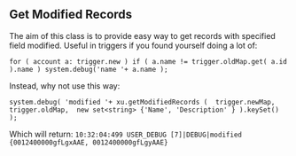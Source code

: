 ## Get Modified Records

The aim of this class is to provide easy way to get records with specified
field modified. Useful in triggers if you found yourself doing a lot of:

`for ( account a: trigger.new )
    	if ( a.name != trigger.oldMap.get( a.id ).name )
        	system.debug('name '+ a.name );`
          
Instead, why not use this way:

`system.debug( 'modified '+ xu.getModifiedRecords ( 
  trigger.newMap, 
  trigger.oldMap, 
  new set<string> {'Name', 'Description' } ).keySet()  );`
  
Which will return:
`10:32:04:499 USER_DEBUG [7]|DEBUG|modified {0012400000gfLgxAAE, 0012400000gfLgyAAE}`